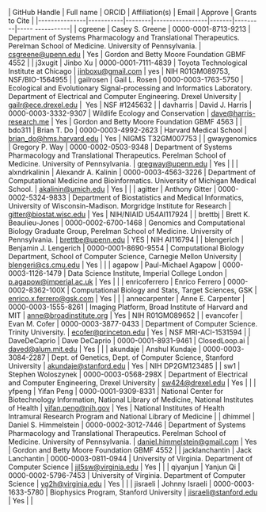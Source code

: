 | GitHub Handle | Full name | ORCID  | Affiliation(s)  | Email | Approve |
Grants to Cite |
|---------------|-----------|--------|-----------------|-------|---------|-----
-----------|
| cgreene | Casey S. Greene | 0000-0001-8713-9213 | Department of Systems
Pharmacology and Translational Therapeutics. Perelman School of Medicine.
University of Pennsylvania. | csgreene@upenn.edu | Yes | Gordon and Betty
Moore Foundation GBMF 4552 |
| j3xugit | Jinbo Xu | 0000-0001-7111-4839 | Toyota Technological Institute at
Chicago | jinboxu@gmail.com | yes | NIH R01GM089753,  NSF/BIO-1564955 |
| gailrosen | Gail L. Rosen | 0000-0003-1763-5750 | Ecological and
Evolutionary Signal-processing and Informatics Laboratory.  Department of
Electrical and Computer Engineering. Drexel University |
gailr@ece.drexel.edu |  Yes | NSF #1245632 |
| davharris | David J. Harris | 0000-0003-3332-9307 | Wildlife Ecology and
Conservation | dave@harris-research.me | Yes  | Gordon and Betty Moore
Foundation GBMF 4563 |
| bdo311 | Brian T. Do | 0000-0003-4992-2623 | Harvard Medical School |
brian_do@hms.harvard.edu | Yes     | NIGMS T32GM007753  |
| gwaygenomics | Gregory P. Way | 0000-0002-0503-9348 | Department of Systems
Pharmacology and Translational Therapeutics. Perelman School of Medicine.
University of Pennsylvania. | gregway@upenn.edu | Yes | |
| alxndrkalinin | Alexandr A. Kalinin | 0000-0003-4563-3226 | Department of
Computational Medicine and Bioinformatics. University of Michigan Medical
School. | akalinin@umich.edu | Yes | |
| agitter | Anthony Gitter | 0000-0002-5324-9833 | Department of Biostatistics
and Medical Informatics, University of Wisconsin-Madison. Morgridge Institute
for Research | gitter@biostat.wisc.edu | Yes | NIH/NIAID U54AI117924 |
| brettbj | Brett K. Beaulieu-Jones | 0000-0002-6700-1468 | Genomics and
Computational Biology Graduate Group, Perelman School of Medicine. University
of Pennsylvania. | brettbe@upenn.edu | YES | NIH AI116794 |
| blengerich | Benjamin J. Lengerich | 0000-0001-8690-9554 | Computational
Biology Department, School of Computer Science, Carnegie Mellon University |
blengeri@cs.cmu.edu | Yes | |
| agapow | Paul-Michael Agapow | 0000-0003-1126-1479 | Data Science Institute,
Imperial College London | p.agapow@imperial.ac.uk | Yes | |
| enricoferrero | Enrico Ferrero | 0000-0002-8362-100X | Computational Biology
and Stats, Target Sciences, GSK | enrico.x.ferrero@gsk.com | Yes | |
| annecarpenter | Anne E. Carpenter | 0000-0003-1555-8261 | Imaging Platform,
Broad Institute of Harvard and MIT | anne@broadinstitute.org | Yes | NIH
R01GM089652 |
| evancofer | Evan M. Cofer | 0000-0003-3877-0433 | Department of Computer
Science. Trinity University. | ecofer@princeton.edu | Yes | NSF
MRI-ACI-1531594 |
| DaveDeCaprio | Dave DeCaprio | 0000-0001-8931-9461 | ClosedLoop.ai |
daved@alum.mit.edu | Yes | |
| akundaje | Anshul Kundaje | 0000-0003-3084-2287 | Dept. of Genetics, Dept.
of Computer Science, Stanford University | akundaje@stanford.edu | Yes | NIH
DP2GM123485 |
| sw1 | Stephen Woloszynek | 0000-0003-0568-298X | Department of Electrical
and Computer Engineering, Drexel University | sw424@drexel.edu | Yes | |
| yfpeng | Yifan Peng | 0000-0001-9309-8331 | National Center for
Biotechnology Information, National Library of Medicine, National Institutes
of Health | yifan.peng@nih.gov | Yes | National Institutes of Health
Intramural Research Program and National Library of Medicine |
| dhimmel | Daniel S. Himmelstein | 0000-0002-3012-7446 | Department of
Systems Pharmacology and Translational Therapeutics. Perelman School of
Medicine. University of Pennsylvania. | daniel.himmelstein@gmail.com | Yes |
Gordon and Betty Moore Foundation GBMF 4552 |
| jacklanchantin | Jack Lanchantin | 0000-0003-0811-0944 | University of
Virginia. Department of Computer Science | jjl5sw@virginia.edu | Yes |  |
| qiyanjun | Yanjun Qi | 0000-0002-5796-7453 | University of Virginia.
Department of Computer Science | yq2h@virginia.edu | Yes |  |
| jisraeli | Johnny Israeli | 0000-0003-1633-5780 | Biophysics Program,
Stanford University | jisraeli@stanford.edu | Yes |  |
